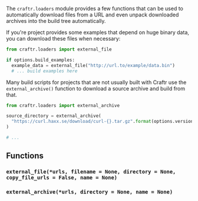 The `craftr.loaders` module provides a few functions that can be used to
automatically download files from a URL and even unpack downloaded archives
into the build tree automatically.

If you're project provides some examples that depend on huge binary data,
you can download these files when necessary:

```python
from craftr.loaders import external_file

if options.build_examples:
  example_data = external_file("http://url.to/example/data.bin")
  # ... build examples here
```

Many build scripts for projects that are not usually built with Craftr
use the `external_archive()` function to download a source archive and
build from that.

```python
from craftr.loaders import external_archive

source_directory = external_archive(
  "https://curl.haxx.se/download/curl-{}.tar.gz".format(options.version)
)

# ...
```

## Functions

### `external_file(*urls, filename = None, directory = None, copy_file_urls = False, name = None)`

### `external_archive(*urls, directory = None, name = None)`
